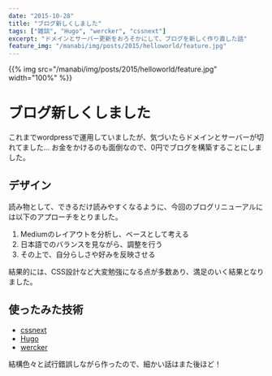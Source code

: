 ```yaml
---
date: "2015-10-28"
title: "ブログ新しくしました"
tags: ["雑談", "Hugo", "wercker", "cssnext"]
excerpt: "ドメインとサーバー更新をおろそかにして、ブログを新しく作り直した話"
feature_img: "/manabi/img/posts/2015/helloworld/feature.jpg"
---
```


{{% img src="/manabi/img/posts/2015/helloworld/feature.jpg" width="100%" %}}

# ブログ新しくしました

これまでwordpressで運用していましたが、気づいたらドメインとサーバーが切れてました...
お金をかけるのも面倒なので、0円でブログを構築することにしました。

## デザイン

読み物として、できるだけ読みやすくなるように、今回のブログリニューアルには以下のアプローチをとりました。

1. Mediumのレイアウトを分析し、ベースとして考える
2. 日本語でのバランスを見ながら、調整を行う
3. その上で、自分らしさや好みを反映させる

結果的には、CSS設計など大変勉強になる点が多数あり、満足のいく結果となりました。

## 使ったみた技術

- [cssnext](http://cssnext.io/)
- [Hugo](https://gohugo.io/)
- [wercker](http://wercker.com/)

結構色々と試行錯誤しながら作ったので、細かい話はまた後ほど！
